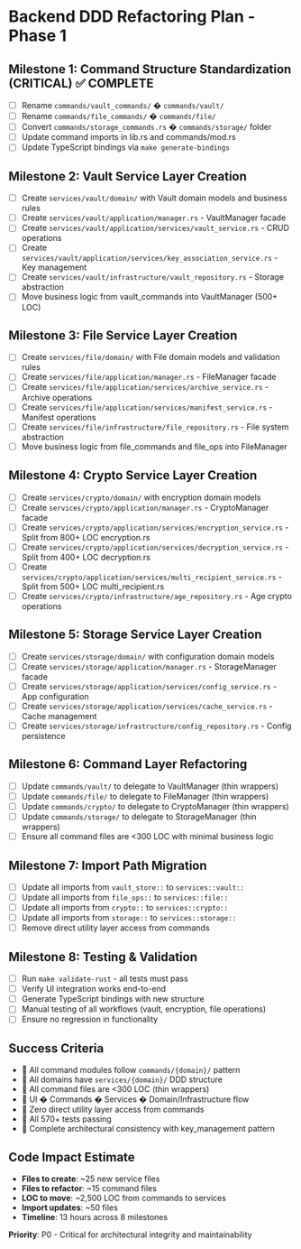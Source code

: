 # Backend DDD Refactoring Plan - Phase 1

## Milestone 1: Command Structure Standardization (CRITICAL) ✅ COMPLETE
- [ ] Rename `commands/vault_commands/` � `commands/vault/`
- [ ] Rename `commands/file_commands/` � `commands/file/`
- [ ] Convert `commands/storage_commands.rs` � `commands/storage/` folder
- [ ] Update command imports in lib.rs and commands/mod.rs
- [ ] Update TypeScript bindings via `make generate-bindings`

## Milestone 2: Vault Service Layer Creation
- [ ] Create `services/vault/domain/` with Vault domain models and business rules
- [ ] Create `services/vault/application/manager.rs` - VaultManager facade
- [ ] Create `services/vault/application/services/vault_service.rs` - CRUD operations
- [ ] Create `services/vault/application/services/key_association_service.rs` - Key management
- [ ] Create `services/vault/infrastructure/vault_repository.rs` - Storage abstraction
- [ ] Move business logic from vault_commands into VaultManager (500+ LOC)

## Milestone 3: File Service Layer Creation
- [ ] Create `services/file/domain/` with File domain models and validation rules
- [ ] Create `services/file/application/manager.rs` - FileManager facade
- [ ] Create `services/file/application/services/archive_service.rs` - Archive operations
- [ ] Create `services/file/application/services/manifest_service.rs` - Manifest operations
- [ ] Create `services/file/infrastructure/file_repository.rs` - File system abstraction
- [ ] Move business logic from file_commands and file_ops into FileManager

## Milestone 4: Crypto Service Layer Creation
- [ ] Create `services/crypto/domain/` with encryption domain models
- [ ] Create `services/crypto/application/manager.rs` - CryptoManager facade
- [ ] Create `services/crypto/application/services/encryption_service.rs` - Split from 800+ LOC encryption.rs
- [ ] Create `services/crypto/application/services/decryption_service.rs` - Split from 400+ LOC decryption.rs
- [ ] Create `services/crypto/application/services/multi_recipient_service.rs` - Split from 500+ LOC multi_recipient.rs
- [ ] Create `services/crypto/infrastructure/age_repository.rs` - Age crypto operations

## Milestone 5: Storage Service Layer Creation
- [ ] Create `services/storage/domain/` with configuration domain models
- [ ] Create `services/storage/application/manager.rs` - StorageManager facade
- [ ] Create `services/storage/application/services/config_service.rs` - App configuration
- [ ] Create `services/storage/application/services/cache_service.rs` - Cache management
- [ ] Create `services/storage/infrastructure/config_repository.rs` - Config persistence

## Milestone 6: Command Layer Refactoring
- [ ] Update `commands/vault/` to delegate to VaultManager (thin wrappers)
- [ ] Update `commands/file/` to delegate to FileManager (thin wrappers)
- [ ] Update `commands/crypto/` to delegate to CryptoManager (thin wrappers)
- [ ] Update `commands/storage/` to delegate to StorageManager (thin wrappers)
- [ ] Ensure all command files are <300 LOC with minimal business logic

## Milestone 7: Import Path Migration
- [ ] Update all imports from `vault_store::` to `services::vault::`
- [ ] Update all imports from `file_ops::` to `services::file::`
- [ ] Update all imports from `crypto::` to `services::crypto::`
- [ ] Update all imports from `storage::` to `services::storage::`
- [ ] Remove direct utility layer access from commands

## Milestone 8: Testing & Validation
- [ ] Run `make validate-rust` - all tests must pass
- [ ] Verify UI integration works end-to-end
- [ ] Generate TypeScript bindings with new structure
- [ ] Manual testing of all workflows (vault, encryption, file operations)
- [ ] Ensure no regression in functionality

## Success Criteria
-  All command modules follow `commands/{domain}/` pattern
-  All domains have `services/{domain}/` DDD structure
-  All command files are <300 LOC (thin wrappers)
-  UI � Commands � Services � Domain/Infrastructure flow
-  Zero direct utility layer access from commands
-  All 570+ tests passing
-  Complete architectural consistency with key_management pattern

## Code Impact Estimate
- **Files to create**: ~25 new service files
- **Files to refactor**: ~15 command files
- **LOC to move**: ~2,500 LOC from commands to services
- **Import updates**: ~50 files
- **Timeline**: 13 hours across 8 milestones

**Priority**: P0 - Critical for architectural integrity and maintainability